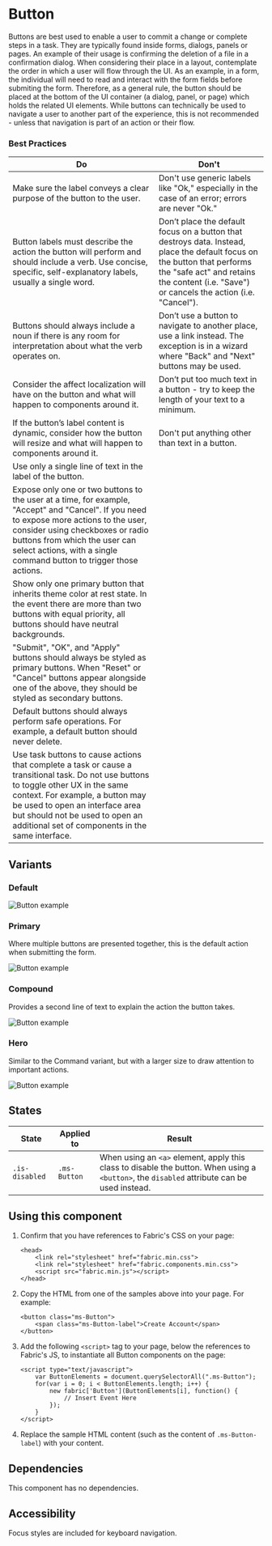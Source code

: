 # Button
Buttons are best used to enable a user to commit a change or complete steps in a task. They are typically found inside forms, dialogs, panels or pages. An example of their usage is confirming the deletion of a file in a confirmation dialog. When considering their place in a layout, contemplate the order in which a user will flow through the UI. As an example, in a form, the individual will need to read and interact with the form fields before submiting the form. Therefore, as a general rule, the button should be placed at the bottom of the UI container (a dialog, panel, or page) which holds the related UI elements. While buttons can technically be used to navigate a user to another part of the experience, this is not recommended - unless that navigation is part of an action or their flow.

### Best Practices  
Do | Don't  
--- | ---  
Make sure the label conveys a clear purpose of the button to the user. | Don't use generic labels like "Ok," especially in the case of an error; errors are never "Ok."
Button labels must describe the action the button will perform and should include a verb. Use concise, specific, self-explanatory labels, usually a single word. | Don’t place the default focus on a button that destroys data. Instead, place the default focus on the button that performs the "safe act" and retains the content (i.e. "Save") or cancels the action (i.e. "Cancel").
Buttons should always include a noun if there is any room for interpretation about what the verb operates on. | Don’t use a button to navigate to another place, use a link instead. The exception is in a wizard where "Back" and "Next" buttons may be used.
Consider the affect localization will have on the button and what will happen to components around it. | Don’t put too much text in a button - try to keep the length of your text to a minimum.
If the button’s label content is dynamic, consider how the button will resize and what will happen to components around it. | Don't put anything other than text in a button.
Use only a single line of text in the label of the button. | 
Expose only one or two buttons to the user at a time, for example, "Accept" and "Cancel". If you need to expose more actions to the user, consider using checkboxes or radio buttons from which the user can select actions, with a single command button to trigger those actions. |
Show only one primary button that inherits theme color at rest state. In the event there are more than two buttons with equal priority, all buttons should have neutral backgrounds. |
"Submit", "OK", and "Apply" buttons should always be styled as primary buttons. When "Reset" or "Cancel" buttons appear alongside one of the above, they should be styled as secondary buttons. |
Default buttons should always perform safe operations. For example, a default button should never delete. |
Use task buttons to cause actions that complete a task or cause a transitional task. Do not use buttons to toggle other UX in the same context. For example, a button may be used to open an interface area but should not be used to open an additional set of components in the same interface. |

## Variants

### Default



![Button example](https://raw.githubusercontent.com/OfficeDev/office-ui-fabric-js/master/ghdocs/component_images/Button-default.png)


### Primary
Where multiple buttons are presented together, this is the default action when submitting the form.



![Button example](https://raw.githubusercontent.com/OfficeDev/office-ui-fabric-js/master/ghdocs/component_images/Button-primary.png)

 
### Compound
Provides a second line of text to explain the action the button takes.


![Button example](https://raw.githubusercontent.com/OfficeDev/office-ui-fabric-js/master/ghdocs/component_images/Button-compound.png)



### Hero
Similar to the Command variant, but with a larger size to draw attention to important actions.



![Button example](https://raw.githubusercontent.com/OfficeDev/office-ui-fabric-js/master/ghdocs/component_images/Button-hero.png)


## States

State | Applied to | Result
 --- | --- | ---
`.is-disabled` | `.ms-Button` | When using an `<a>` element, apply this class to disable the button. When using a `<button>`, the `disabled` attribute can be used instead.

## Using this component
1. Confirm that you have references to Fabric's CSS on your page:
	```
    <head>
        <link rel="stylesheet" href="fabric.min.css">
        <link rel="stylesheet" href="fabric.components.min.css">
        <script src="fabric.min.js"></script>
    </head>
	```

2. Copy the HTML from one of the samples above into your page. For example:

	```
    <button class="ms-Button">
        <span class="ms-Button-label">Create Account</span>
    </button>
	```

3. Add the following `<script>` tag to your page, below the references to Fabric's JS, to instantiate all Button components on the page:

	```
    <script type="text/javascript">
        var ButtonElements = document.querySelectorAll(".ms-Button");
        for(var i = 0; i < ButtonElements.length; i++) {
            new fabric['Button'](ButtonElements[i], function() {
            	// Insert Event Here
            });
        }
    </script>
	```

4. Replace the sample HTML content (such as the content of `.ms-Button-label`) with your content.

## Dependencies
This component has no dependencies.

## Accessibility
Focus styles are included for keyboard navigation.

